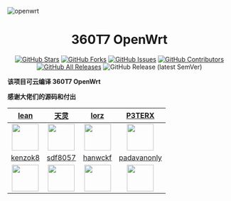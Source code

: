 ![openwrt](docs/imgs/openwrt.png)

<div align="center"> 

<h1 align="center">360T7 OpenWrt</h1>

[![GitHub Stars](https://img.shields.io/github/stars/hkk666/360T7?style=flat-square)](https://github.com/hkk666/360T7/stargazers)
[![GitHub Forks](https://img.shields.io/github/forks/hkk666/360T7?style=flat-square)](https://github.com/hkk666/360T7/network)
[![GitHub Issues](https://img.shields.io/github/issues/hkk666/360T7?style=flat-square)](https://github.com/hkk666/360T7/issues)
[![GitHub Contributors](https://img.shields.io/github/contributors/hkk666/360T7?style=flat-square)](https://github.com/hkk666/360T7/graphs/contributors)
[![GitHub All Releases](https://img.shields.io/github/downloads/hkk666/360T7/total?style=flat-square)](https://github.com/hkk666/360T7/releases)
![GitHub Release (latest SemVer)](https://img.shields.io/github/v/release/hkk666/360T7?style=flat-square)

</div>

**该项目可云编译 360T7 OpenWrt**

<!--## 编译状态

<small>*绿色标志![](https://img.shields.io/badge/-passing-brightgreen)表示编译通过</small>

<small>*红色标志![](https://img.shields.io/badge/-falling-red) 可能是编译失败，请进入 [Actions](https://github.com/hkk666/360T7/actions) 进一步查看详情</small>

|源码来源|编译状态|备注|
|:-:|:-:|:-:|
|hanwckf|![Compile Status](https://img.shields.io/github/actions/workflow/status/hkk666/360T7/sub_directory/360T7-hanwckf.yml?branch=main)|360T7-hanwck|
|hanwckf|![Compile Status](https://img.shields.io/github/actions/workflow/status/hkk666/360T7/sub_directory/360T7-hanwckf-mini.yml?branch=main)|360T7-hanwck-mini|
|padavanonly|![Compile Status](https://img.shields.io/github/actions/workflow/status/hkk666/360T7/sub_directory/360T7-padavanonly.yml?branch=main)|360T7-padavanonly|
|padavanonly|![Compile Status](https://img.shields.io/github/actions/workflow/status/hkk666/360T7/sub_directory/360T7-padavanonly-mini.yml?branch=main)|360T7-padavanonly-mini| -->

**感谢大佬们的源码和付出**

<!-- - [天灵](https://github.com/1715173329)
- [lean](https://github.com/coolsnowwolf/lede)
- [lorz](https://github.com/1orz/My-action)
- [P3TERX](https://github.com/P3TERX/Actions-OpenWrt)
- [kenzok8](https://github.com/kenzok8/openwrt-packages)
- [sdf8057](https://github.com/sdf8057)
- [hanwckf](https://github.com/hanwckf/immortalwrt-mt798x)
- [padavanonly](https://github.com/padavanonly/immortalwrtARM) -->

|          [lean](https://github.com/coolsnowwolf/lede)         |        [天灵](https://github.com/1715173329)               |              [lorz](https://github.com/1orz/My-action)               |              [P3TERX](https://github.com/P3TERX/Actions-OpenWrt)               |
| :----------------------------------------------------------: | :----------------------------------------------------------: | :----------------------------------------------------------: | :----------------------------------------------------------: |
| <img width="60" src="https://avatars.githubusercontent.com/u/31687149?v=4"/> | <img width="60" src="https://avatars.githubusercontent.com/u/22235437?v=4" /> | <img width="60" src="https://avatars.githubusercontent.com/u/31647663?v=4" /> | <img width="60" src="https://avatars.githubusercontent.com/u/25927179?v=4" /> |
|          [kenzok8](https://github.com/kenzok8/openwrt-packages)         |           [sdf8057](https://github.com/sdf8057)          |              [hanwckf](https://github.com/hanwckf/immortalwrt-mt798x)               |              [padavanonly](https://github.com/padavanonly/immortalwrtARM)               |
| <img width="60" src="https://avatars.githubusercontent.com/u/39034242?v=4"/> | <img width="60" src="https://avatars.githubusercontent.com/u/54014465?v=4" /> | <img width="60" src="https://avatars.githubusercontent.com/u/27666983?v=4" /> | <img width="60" src="https://avatars.githubusercontent.com/u/83120842?v=4" /> |
